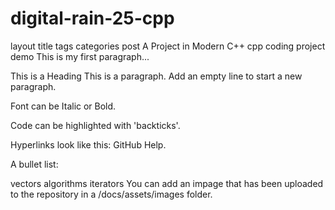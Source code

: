 # digital-rain-25-cpp

layout	title	tags	categories
post
A Project in Modern C++
cpp coding project
demo
This is my first paragraph...

This is a Heading
This is a paragraph. Add an empty line to start a new paragraph.

Font can be Italic or Bold.

Code can be highlighted with 'backticks'.

Hyperlinks look like this: GitHub Help.

A bullet list:

vectors
algorithms
iterators
You can add an impage that has been uploaded to the repository in a /docs/assets/images folder.

